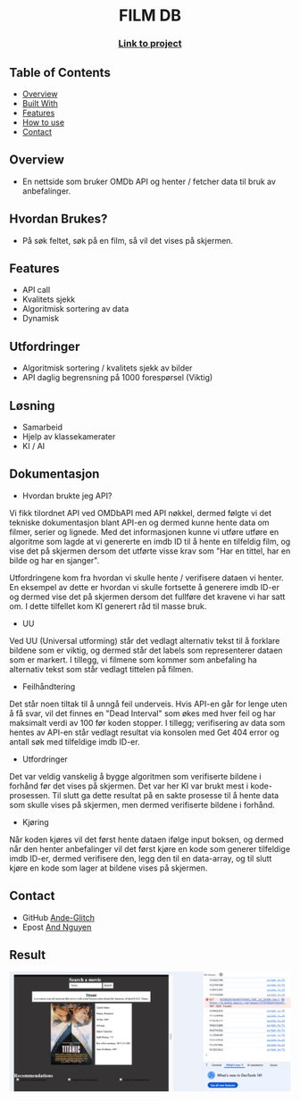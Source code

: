 <h1 align="center">FILM DB</h1>
<div align="center">
  <h3>
    <a href="https://ande-glitch.github.io/FilmDB/index.html">
      Link to project
    </a>
  </h3>
</div>
<!-- TABLE OF CONTENTS -->

## Table of Contents

- [Overview](#overview)
- [Built With](#built-with)
- [Features](#features)
- [How to use](#how-to-use)
- [Contact](#contact)

<!-- OVERVIEW -->
## Overview
- En nettside som bruker OMDb API og henter / fetcher data til bruk av anbefalinger.


## Hvordan Brukes?
- På søk feltet, søk på en film, så vil det vises på skjermen.

## Features
- API call
- Kvalitets sjekk
- Algoritmisk sortering av data
- Dynamisk

## Utfordringer
- Algoritmisk sortering / kvalitets sjekk av bilder
- API daglig begrensning på 1000 forespørsel (Viktig) 

## Løsning
- Samarbeid
- Hjelp av klassekamerater
- KI / AI

## Dokumentasjon
- Hvordan brukte jeg API?

Vi fikk tilordnet API ved OMDbAPI med API nøkkel, dermed følgte vi det tekniske dokumentasjon blant API-en og dermed kunne hente data om filmer, serier og lignede. Med det informasjonen kunne vi utføre utføre en algoritme som lagde at vi genererte en imdb ID til å hente en tilfeldig film, og vise det på skjermen dersom det utførte visse krav som "Har en tittel, har en bilde og har en sjanger". 

Utfordringene kom fra hvordan vi skulle hente / verifisere dataen vi henter. En eksempel av dette er hvordan vi skulle fortsette å generere imdb ID-er og dermed vise det på skjermen dersom det fullføre det kravene vi har satt om. I dette tilfellet kom KI generert råd til masse bruk. 

- UU

Ved UU (Universal utforming) står det vedlagt alternativ tekst til å forklare bildene som er viktig, og dermed står det labels som representerer dataen som er markert. I tillegg, vi filmene som kommer som anbefaling ha alternativ tekst som står vedlagt tittelen på filmen.

- Feilhåndtering

Det står noen tiltak til å unngå feil underveis. Hvis API-en går for lenge uten å få svar, vil det finnes en "Dead Interval" som økes med hver feil og har maksimalt verdi av 100 før koden stopper. I tillegg; verifisering av data som hentes av API-en står vedlagt resultat via konsolen med Get 404 error og antall søk med tilfeldige imdb ID-er.

- Utfordringer 

Det var veldig vanskelig å bygge algoritmen som verifiserte bildene i forhånd før det vises på skjermen. Det var her KI var brukt mest i kode-prosessen. Til slutt ga dette resultat på en sakte prosesse til å hente data som skulle vises på skjermen, men dermed verifiserte bildene i forhånd. 

- Kjøring

Når koden kjøres vil det først hente dataen ifølge input boksen, og dermed når den henter anbefalinger vil det først kjøre en kode som generer tilfeldige imdb ID-er, dermed verifisere den, legg den til en data-array, og til slutt kjøre en kode som lager at bildene vises på skjermen.

## Contact
- GitHub [Ande-Glitch](https://github.com/Ande-glitch)
- Epost [And Nguyen](mailto:andynuwen@gmail.com)

## Result

![Image_1](./Images/lunch.png)